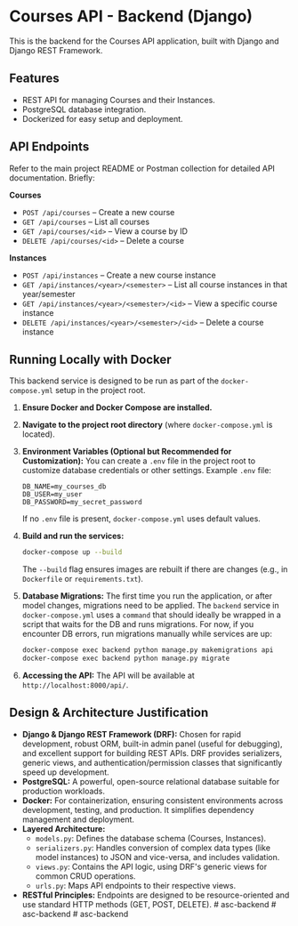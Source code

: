 # Courses API - Backend (Django)

This is the backend for the Courses API application, built with Django and Django REST Framework.

## Features

- REST API for managing Courses and their Instances.
- PostgreSQL database integration.
- Dockerized for easy setup and deployment.

## API Endpoints

Refer to the main project README or Postman collection for detailed API documentation.
Briefly:

**Courses**
- `POST /api/courses` – Create a new course
- `GET /api/courses` – List all courses
- `GET /api/courses/<id>` – View a course by ID
- `DELETE /api/courses/<id>` – Delete a course

**Instances**
- `POST /api/instances` – Create a new course instance
- `GET /api/instances/<year>/<semester>` – List all course instances in that year/semester
- `GET /api/instances/<year>/<semester>/<id>` – View a specific course instance
- `DELETE /api/instances/<year>/<semester>/<id>` – Delete a course instance

## Running Locally with Docker

This backend service is designed to be run as part of the `docker-compose.yml` setup in the project root.

1.  **Ensure Docker and Docker Compose are installed.**
2.  **Navigate to the project root directory** (where `docker-compose.yml` is located).
3.  **Environment Variables (Optional but Recommended for Customization):**
    You can create a `.env` file in the project root to customize database credentials or other settings. Example `.env` file:
    ```env
    DB_NAME=my_courses_db
    DB_USER=my_user
    DB_PASSWORD=my_secret_password
    ```
    If no `.env` file is present, `docker-compose.yml` uses default values.

4.  **Build and run the services:**
    ```bash
    docker-compose up --build
    ```
    The `--build` flag ensures images are rebuilt if there are changes (e.g., in `Dockerfile` or `requirements.txt`).

5.  **Database Migrations:**
    The first time you run the application, or after model changes, migrations need to be applied. The `backend` service in `docker-compose.yml` uses a `command` that should ideally be wrapped in a script that waits for the DB and runs migrations. For now, if you encounter DB errors, run migrations manually while services are up:
    ```bash
    docker-compose exec backend python manage.py makemigrations api
    docker-compose exec backend python manage.py migrate
    ```

6.  **Accessing the API:**
    The API will be available at `http://localhost:8000/api/`.

## Design & Architecture Justification

- **Django & Django REST Framework (DRF):** Chosen for rapid development, robust ORM, built-in admin panel (useful for debugging), and excellent support for building REST APIs. DRF provides serializers, generic views, and authentication/permission classes that significantly speed up development.
- **PostgreSQL:** A powerful, open-source relational database suitable for production workloads.
- **Docker:** For containerization, ensuring consistent environments across development, testing, and production. It simplifies dependency management and deployment.
- **Layered Architecture:**
    - `models.py`: Defines the database schema (Courses, Instances).
    - `serializers.py`: Handles conversion of complex data types (like model instances) to JSON and vice-versa, and includes validation.
    - `views.py`: Contains the API logic, using DRF's generic views for common CRUD operations.
    - `urls.py`: Maps API endpoints to their respective views.
- **RESTful Principles:** Endpoints are designed to be resource-oriented and use standard HTTP methods (GET, POST, DELETE). #   a s c - b a c k e n d  
 #   a s c - b a c k e n d  
 #   a s c - b a c k e n d  
 